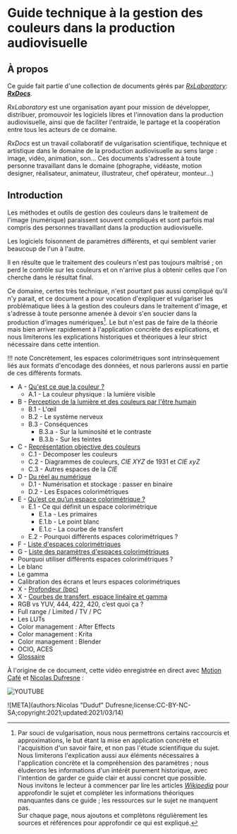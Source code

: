 # Guide technique à la gestion des couleurs dans la production audiovisuelle

## À propos

Ce guide fait partie d'une collection de documents gérés par [*RxLaboratory*](http://rainboxlab.org): [***RxDocs***](http://docs.rainboxlab.org).  

*RxLaboratory* est une organisation ayant pour mission de développer, distribuer, promouvoir les logiciels libres et l'innovation dans la production audiovisuelle, ainsi que de faciliter l'entraide, le partage et la coopération entre tous les acteurs de ce domaine.

*RxDocs* est un travail collaboratif de vulgarisation scientifique, technique et artistique dans le domaine de la production audiovisuelle au sens large : image, vidéo, animation, son... Ces documents s'adressent à toute personne travaillant dans le domaine (phographe, vidéaste, motion designer, réalisateur, animateur, illustrateur, chef opérateur, monteur...)

## Introduction

Les méthodes et outils de gestion des couleurs dans le traitement de l'image (numérique) paraissent souvent compliqués et sont parfois mal compris des personnes travaillant dans la production audiovisuelle.

Les logiciels foisonnent de paramètres différents, et qui semblent varier beaucoup de l'un à l'autre.

Il en résulte que le traitement des couleurs n'est pas toujours maîtrisé ; on perd le contrôle sur les couleurs et on n'arrive plus à obtenir celles que l'on cherche dans le résultat final.

Ce domaine, certes très technique, n'est pourtant pas aussi compliqué qu'il n'y parait, et ce document a pour vocation d'expliquer et vulgariser les problématique liées à la gestion des couleurs dans le traitement d'image, et s'adresse à toute personne amenée à devoir s'en soucier dans la production d'images numériques[^1]. Le but n'est pas de faire de la théorie mais bien arriver rapidement à l'application concrète des explications, et nous limiterons les explications historiques et théoriques à leur strict nécessaire dans cette intention.

!!! note
    Concrètement, les espaces colorimétriques sont intrinsèquement liés aux formats d'encodage des données, et nous parlerons aussi en partie de ces différents formats.

- A - [Qu'est ce que la couleur ?](01-definition.md)
    - A.1 - La couleur physique : la lumière visible
- B - [Perception de la lumière et des couleurs par l'être humain](02-perception.md)
    - B.1 - L'œil
    - B.2 - Le système nerveux
    - B.3 - Conséquences
        - B.3.a - Sur la luminosité et le contraste
        - B.3.b - Sur les teintes
- C - [Représentation objective des couleurs](03-representation.md)
    - C.1 - Décomposer les couleurs
    - C.2 - Diagrammes de couleurs, *CIE XYZ* de 1931 et *CIE xyZ*
    - C.3 - Autres espaces de la *CIE*
- D - [Du réel au numérique](04-numerisation.md)
    - D.1 - Numérisation et stockage : passer en binaire
    - D.2 - Les Espaces colorimétriques
- E - [Qu’est ce qu’un espace colorimétrique ?](05-espace-colo.md)
    - E.1 - Ce qui définit un espace colorimétrique
        - E.1.a - Les primaires
        - E.1.b - Le point blanc
        - E.1.c - La courbe de transfert
    - E.2 - Pourquoi différents espaces colorimétriques ?
- F - [Liste d'espaces colorimétriques](06-liste-espaces.md)
- G - [Liste des paramètres d'espaces colorimétriques](07-liste-params.md)
- Pourquoi utiliser différents espaces colorimétriques ?
- Le blanc
- Le gamma
- Calibration des écrans et leurs espaces colorimétriques
- X - [Profondeur (bpc)](XX-bpc.md)
- X - [Courbes de transfert, espace linéaire et gamma](XX-transfert.md)
- RGB vs YUV, 444, 422, 420, c’est quoi ça ?
- Full range / Limited / TV / PC
- Les LUTs
- Color management : After Effects
- Color management : Krita
- Color management : Blender
- OCIO, ACES
- [Glossaire](ZZ-vocabulaire.md)

À l'origine de ce document, cette vidéo enregistrée en direct avec [Motion Café](https://www.motion-cafe.com/) et [Nicolas Dufresne](http://duduf.com) : 

![YOUTUBE](m-lrOc2Fmck)

![META](authors:Nicolas "Duduf" Dufresne;license:CC-BY-NC-SA;copyright:2021;updated:2021/03/14)

[^1]:
    Par souci de vulgarisation, nous nous permettrons certains raccourcis et approximations, le but étant la mise en application concrète et l'acquisition d'un savoir faire, et non pas l'étude scientifique du sujet.  
    Nous limiterons l'explication aussi aux éléments nécessaires à l'application concrète et la compréhension des paramètres ; nous éluderons les informations d'un intérêt purement historique, avec l'intention de garder ce guide clair et aussi concret que possible.  
    Nous invitons le lecteur à commencer par lire les articles [*Wikipedia*](https://fr.wikipedia.org/wiki/Couleur) pour approfondir le sujet et compléter les informations théoriques manquantes dans ce guide ; les ressources sur le sujet ne manquent pas.  
    Sur chaque page, nous ajoutons et complètons régulièrement les sources et références pour approfondir ce qui est expliqué.
